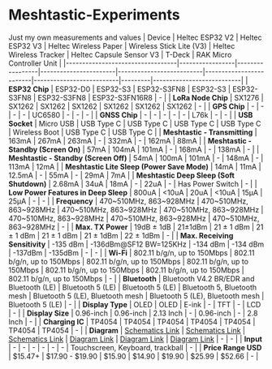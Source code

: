 # Meshtastic-Experiments
Just my own measurements and values
| Device                           | Heltec ESP32 V2 | Heltec ESP32 V3 | Heltec Wireless Paper | Wireless Stick Lite (V3) | Heltec Wireless Tracker | Heltec Capsule Sensor V3 | T-Deck  | RAK Micro Controller Unit |
|----------------------------------|-----------------|-----------------|-----------------------|--------------------------|-------------------------|--------------------------|---------|---------------------------|
| **ESP32 Chip**                   | ESP32-D0        | ESP32-S3        | ESP32-S3FN8           | ESP32-S3                 | ESP32-S3FN8             | ESP32-S3FN8              | ESP32-S3FN16R8 | -                         |
| **LoRa Node Chip**               | SX1276          | SX1262          | SX1262                | SX1262                   | SX1262                  | SX1262                   | SX1262  | -                         |
| **GPS Chip**                     | -               | -               | -                     | -                        | UC6580                  | -                        | -       | -                         |
| **GNSS Chip**                    | -               | -               | -                     | -                        | -                       | L76k                     | -       | -                         |
| **USB Socket**                   | Micro USB       | USB Type C      | USB Type C            | USB Type C               | USB Type C              | Wireless Boot            | USB Type C | USB Type C                |
| **Meshtastic - Transmitting**    | 163mA           | 267mA           | 263mA                 | -                        | 332mA                   | -                        | 162mA   | 88mA                      |
| **Meshtastic - Standby (Screen On)** | 57mA            | 104mA           | 101mA                 | -                        | 168mA                   | -                        | 138mA   | -                         |
| **Meshtastic - Standby (Screen Off)** | 54mA            | 100mA           | 101mA                 | -                        | 148mA                   | -                        | 113mA   | 12mA                      |
| **Meshtastic Lite Sleep (Power Save Mode)** | 14mA            | 11mA            | 12.5mA                 | -                        | 55mA                    | -                        | 29mA    | 7mA                       |
| **Meshtastic Deep Sleep (Soft Shutdown)** | 2.68mA          | 34uA            | 18mA                  | -                        | 22uA                    | -                        | Has Power Switch | -                    |
| **Low Power Features in Deep Sleep** | 800uA           | <10uA           | 20uA                  | <10uA                    | 15μA                    | 25μA                     | -       | -                         |
| **Frequency**                    | 470~510MHz, 863~928MHz | 470~510MHz, 863~928MHz | 470~510MHz, 863~928MHz | 470~510MHz, 863~928MHz | 470~510MHz, 863~928MHz  | 470~510MHz, 863~928MHz  | 470~510MHz, 863~928MHz | -                         |
| **Max. TX Power**                | 19dB ± 1dB      | 21±1dBm         | 21 ± 1 dBm            | 21 ± 1 dBm               | 21 ± 1 dBm              | 21 ± 1dBm                | 22 ± 1dBm | -                         |
| **Max. Receiving Sensitivity**   | -135 dBm        | -136dBm@SF12 BW=125KHz | -134 dBm              | -134 dBm                | -137dBm                 | -135dBm                  | -       | -                         |
| **Wi-Fi**                        | 802.11 b/g/n, up to 150Mbps | 802.11 b/g/n, up to 150Mbps | 802.11 b/g/n, up to 150Mbps | 802.11 b/g/n, up to 150Mbps | 802.11 b/g/n, up to 150Mbps | 802.11 b/g/n, up to 150Mbps | 802.11 b/g/n, up to 150Mbps | -                         |
| **Bluetooth**                    | Bluetooth V4.2 BR/EDR and Bluetooth (LE) | Bluetooth 5 (LE) | Bluetooth 5 (LE) | Bluetooth 5, Bluetooth mesh | Bluetooth 5 (LE), Bluetooth mesh | Bluetooth 5 (LE), Bluetooth mesh | Bluetooth 5 (LE) | - |
| **Display Type**                 | OLED            | OLED            | E-ink                 | -                        | TFT                     | -                        | LCD     | -                         |
| **Display Size**                 | 0.96-inch       | 0.96-inch       | 2.13 Inch             | -                        | 0.96-inch               | -                        | 2.8 Inch | -                         |
| **Charging IC**                  | TP4054          | TP4054          | TP4054                | TP4054                   | TP4054                  | TP4054                   | TP4054  | -                         |
| **Diagram**                      | [Schematics Link](#) | [Schematics Link](#) | [Schematics Link](#) | [Diagram Link](#) | [Diagram Link](#) | [Diagram Link](#) | -       | -                         |
| **Input**                        | -               | -               | -                     | -                        | -                       | -                        | Touchscreen, Keyboard, trackball | - |
| **Price Range USD**              | $15.47+         | $17.90 - $19.90 | $15.90                | $14.90                   | $19.90                  | $25.99                   | $52.66  | -                         |
